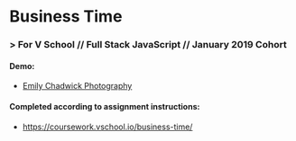 # Business Time
### > For V School // Full Stack JavaScript // January 2019 Cohort

#### Demo:
- <a href="https://htmlpreview.github.io/?https://github.com/yummywakame/V-School-Assignments/blob/master/projects/week-03/business-time/index.html" target="_blank">Emily Chadwick Photography</a>

#### Completed according to assignment instructions: 
- https://coursework.vschool.io/business-time/

